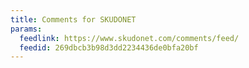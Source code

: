 ```yaml
---
title: Comments for SKUDONET
params:
  feedlink: https://www.skudonet.com/comments/feed/
  feedid: 269dbcb3b98d3dd2234436de0bfa20bf
---
```

